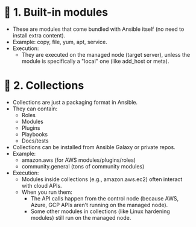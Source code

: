 # 🔹 1. Built-in modules

- These are modules that come bundled with Ansible itself (no need to install extra content).
- Example: copy, file, yum, apt, service.
- Execution:
  - They are executed on the managed node (target server), unless the module is specifically a "local" one (like add_host or meta).
  
# 🔹 2. Collections  
  
- Collections are just a packaging format in Ansible.
- They can contain:
  - Roles
  - Modules
  - Plugins
  - Playbooks
  - Docs/tests
- Collections can be installed from Ansible Galaxy or private repos.
- Example:
  - amazon.aws (for AWS modules/plugins/roles)
  - community.general (tons of community modules)
- Execution:
  - Modules inside collections (e.g., amazon.aws.ec2) often interact with cloud APIs.
  - When you run them:
    - The API calls happen from the control node (because AWS, Azure, GCP APIs aren’t running on the managed node).
    - Some other modules in collections (like Linux hardening modules) still run on the managed node.
